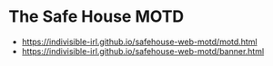# The Safe House MOTD


* https://indivisible-irl.github.io/safehouse-web-motd/motd.html  
* https://indivisible-irl.github.io/safehouse-web-motd/banner.html  